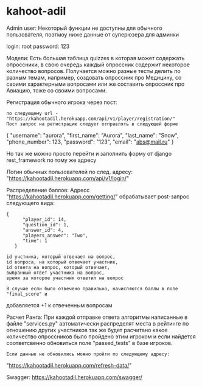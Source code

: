 # kahoot-adil

Admin user:
Некоторый функции не доступны для обычного пользователя, поэтмоу ниже данные от суперюзера для админки

login: root
password: 123


Модели: 
Есть большая таблица quizzes в которая может содержать опроссники, в свою очередь каждый опроссник содержит некоторое количество вопросов.
Получается можно разные тесты делить по разным темам, например, создовать опроссник про Медицину, со своими характерными вопросами
или же составить опроссник про Авиацию, тоже со своими вопросами. 



Регистрация обычного игрока через пост:

	по следующему url - "https://kahootadil.herokuapp.com/api/v1/player/registration/"
	Пост запрос на регистрацию следует отправлять в следующей форме

{
    	"username": "aurora",
    	"first_name": "Aurora",
    	"last_name": "Snow",
    	"phone_number": 123,
    	"password": "123",
	"email": "abs@mail.ru"
}

Но так же можно просто перейти и заполнить форму от django rest_framework по тому же адресу 


Логин обычных пользователей по след. адресу:
"https://kahootadil.herokuapp.com/api/v1/login/"


Распределение баллов: 
	Адресс "https://kahootadil.herokuapp.com/getting/" обрабатывает post-запрос следующего вида:
	
	{
          "player_id": 14,
          "question_id": 1,
          "answer_id": 4,
          "players_answer": "Two",
          "time": 1
       }

	id учстника, который отвечает на вопрос, 
	id вопроса, на который отвечает участник,
	id ответа на вопрос, который отвечает,
	выбранный ответ участника на вопрос,
	время за которое участник ответил на вопрос
	
	В случае если было отвечено правильно, начисляются баллы в поле "final_score" и 
добавляется +1 к отвеченным вопросам



Расчет Ранга:
	При каждой отправке ответа алгоритмы написанные в файле "services.py" автоматически 
распределят места в рейтинге по отношению других участников так же будет расчитано 
какое количество опроссников было пройдено этим игроком и если найдется соответсвенно обновиться
поле "passed_tests" в базе игроков.

	Если данные не обновились можно пройти по следующему адресу: 
"https://kahootadil.herokuapp.com/refresh-data/"

Swagger: 
https://kahootadil.herokuapp.com/swagger/

